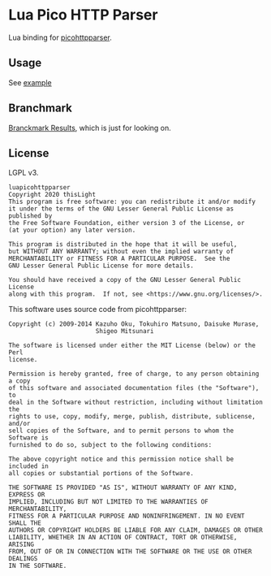 # Lua Pico HTTP Parser
Lua binding for [picohttpparser](https://github.com/h2o/picohttpparser).

## Usage
See [example](example/)

## Branchmark
[Branckmark Results](branchmark.md), which is just for looking on.

## License
LGPL v3.

    luapicohttpparser
    Copyright 2020 thisLight
    This program is free software: you can redistribute it and/or modify
    it under the terms of the GNU Lesser General Public License as published by
    the Free Software Foundation, either version 3 of the License, or
    (at your option) any later version.

    This program is distributed in the hope that it will be useful,
    but WITHOUT ANY WARRANTY; without even the implied warranty of
    MERCHANTABILITY or FITNESS FOR A PARTICULAR PURPOSE.  See the
    GNU Lesser General Public License for more details.

    You should have received a copy of the GNU Lesser General Public License
    along with this program.  If not, see <https://www.gnu.org/licenses/>.

This software uses source code from picohttpparser:

    Copyright (c) 2009-2014 Kazuho Oku, Tokuhiro Matsuno, Daisuke Murase,
                            Shigeo Mitsunari
   
    The software is licensed under either the MIT License (below) or the Perl
    license.
   
    Permission is hereby granted, free of charge, to any person obtaining a copy
    of this software and associated documentation files (the "Software"), to
    deal in the Software without restriction, including without limitation the
    rights to use, copy, modify, merge, publish, distribute, sublicense, and/or
    sell copies of the Software, and to permit persons to whom the Software is
    furnished to do so, subject to the following conditions:
   
    The above copyright notice and this permission notice shall be included in
    all copies or substantial portions of the Software.
   
    THE SOFTWARE IS PROVIDED "AS IS", WITHOUT WARRANTY OF ANY KIND, EXPRESS OR
    IMPLIED, INCLUDING BUT NOT LIMITED TO THE WARRANTIES OF MERCHANTABILITY,
    FITNESS FOR A PARTICULAR PURPOSE AND NONINFRINGEMENT. IN NO EVENT SHALL THE
    AUTHORS OR COPYRIGHT HOLDERS BE LIABLE FOR ANY CLAIM, DAMAGES OR OTHER
    LIABILITY, WHETHER IN AN ACTION OF CONTRACT, TORT OR OTHERWISE, ARISING
    FROM, OUT OF OR IN CONNECTION WITH THE SOFTWARE OR THE USE OR OTHER DEALINGS
    IN THE SOFTWARE.
